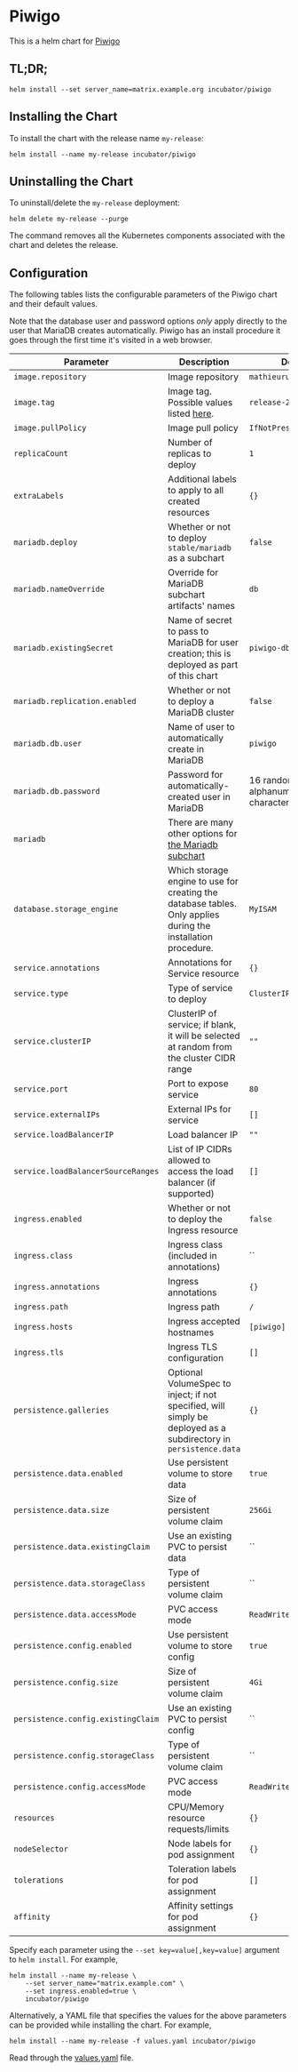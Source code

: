 # Piwigo
This is a helm chart for [Piwigo][piwigo]

## TL;DR;
```console
helm install --set server_name=matrix.example.org incubator/piwigo
```

## Installing the Chart
To install the chart with the release name `my-release`:

```console
helm install --name my-release incubator/piwigo
```

## Uninstalling the Chart
To uninstall/delete the `my-release` deployment:

```console
helm delete my-release --purge
```

The command removes all the Kubernetes components associated with the chart and deletes the release.

## Configuration
The following tables lists the configurable parameters of the Piwigo chart and their default values.

Note that the database user and password options _only_ apply directly to the user that MariaDB creates automatically.  Piwigo has an install procedure it goes through the first time it's visited in a web browser.

| Parameter                          | Description                                                                                                      | Default                           |
| ---------------------------------- | ---------------------------------------------------------------------------------------------------------------- | --------------------------------- |
| `image.repository`                 | Image repository                                                                                                 | `mathieuruellan/piwigo`           |
| `image.tag`                        | Image tag. Possible values listed [here][docker].                                                                | `release-2.9.4`                   |
| `image.pullPolicy`                 | Image pull policy                                                                                                | `IfNotPresent`                    |
| `replicaCount`                     | Number of replicas to deploy                                                                                     | `1`                               |
| `extraLabels`                      | Additional labels to apply to all created resources                                                              | `{}`                              |
| `mariadb.deploy`                   | Whether or not to deploy `stable/mariadb` as a subchart                                                          | `false`                           |
| `mariadb.nameOverride`             | Override for MariaDB subchart artifacts' names                                                                   | `db`                              |
| `mariadb.existingSecret`           | Name of secret to pass to MariaDB for user creation; this is deployed as part of this chart                      | `piwigo-db`                       |
| `mariadb.replication.enabled`      | Whether or not to deploy a MariaDB cluster                                                                       | `false`                           |
| `mariadb.db.user`                  | Name of user to automatically create in MariaDB                                                                  | `piwigo`                          |
| `mariadb.db.password`              | Password for automatically-created user in MariaDB                                                               | 16 random alphanumeric characters |
| `mariadb`                          | There are many other options for [the Mariadb subchart][mariadb-chart]                                           |                                   |
| `database.storage_engine`          | Which storage engine to use for creating the database tables.  Only applies during the installation procedure.   | `MyISAM`                          |
| `service.annotations`              | Annotations for Service resource                                                                                 | `{}`                              |
| `service.type`                     | Type of service to deploy                                                                                        | `ClusterIP`                       |
| `service.clusterIP`                | ClusterIP of service; if blank, it will be selected at random from the cluster CIDR range                        | `""`                              |
| `service.port`                     | Port to expose service                                                                                           | `80`                              |
| `service.externalIPs`              | External IPs for service                                                                                         | `[]`                              |
| `service.loadBalancerIP`           | Load balancer IP                                                                                                 | `""`                              |
| `service.loadBalancerSourceRanges` | List of IP CIDRs allowed to access the load balancer (if supported)                                              | `[]`                              |
| `ingress.enabled`                  | Whether or not to deploy the Ingress resource                                                                    | `false`                           |
| `ingress.class`                    | Ingress class (included in annotations)                                                                          | ``                                |
| `ingress.annotations`              | Ingress annotations                                                                                              | `{}`                              |
| `ingress.path`                     | Ingress path                                                                                                     | `/`                               |
| `ingress.hosts`                    | Ingress accepted hostnames                                                                                       | `[piwigo]`                        |
| `ingress.tls`                      | Ingress TLS configuration                                                                                        | `[]`                              |
| `persistence.galleries`            | Optional VolumeSpec to inject; if not specified, will simply be deployed as a subdirectory in `persistence.data` | `{}`                              |
| `persistence.data.enabled`         | Use persistent volume to store data                                                                              | `true`                            |
| `persistence.data.size`            | Size of persistent volume claim                                                                                  | `256Gi`                           |
| `persistence.data.existingClaim`   | Use an existing PVC to persist data                                                                              | ``                                |
| `persistence.data.storageClass`    | Type of persistent volume claim                                                                                  | ``                                |
| `persistence.data.accessMode`      | PVC access mode                                                                                                  | `ReadWriteMany`                   |
| `persistence.config.enabled`       | Use persistent volume to store config                                                                            | `true`                            |
| `persistence.config.size`          | Size of persistent volume claim                                                                                  | `4Gi`                             |
| `persistence.config.existingClaim` | Use an existing PVC to persist config                                                                            | ``                                |
| `persistence.config.storageClass`  | Type of persistent volume claim                                                                                  | ``                                |
| `persistence.config.accessMode`    | PVC access mode                                                                                                  | `ReadWriteMany`                   |
| `resources`                        | CPU/Memory resource requests/limits                                                                              | `{}`                              |
| `nodeSelector`                     | Node labels for pod assignment                                                                                   | `{}`                              |
| `tolerations`                      | Toleration labels for pod assignment                                                                             | `[]`                              |
| `affinity`                         | Affinity settings for pod assignment                                                                             | `{}`                              |

Specify each parameter using the `--set key=value[,key=value]` argument to `helm install`. For example,

```console
helm install --name my-release \
	--set server_name="matrix.example.com" \
	--set ingress.enabled=true \
	incubator/piwigo
```

Alternatively, a YAML file that specifies the values for the above parameters can be provided while installing the chart. For example,

```console
helm install --name my-release -f values.yaml incubator/piwigo
```

Read through the [values.yaml](values.yaml) file.

[docker]: https://hub.docker.com/r/mathieuruellan/piwigo
[github]: https://github.com/Piwigo/Piwigo
[piwigo]: https://piwigo.org/
[mariadb-docker]: https://hub.docker.com/r/bitnami/mariadb
[mariadb-chart]: https://github.com/helm/charts/tree/master/stable/mariadb

